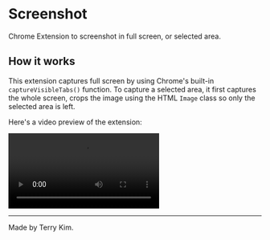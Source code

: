 # Screenshot

Chrome Extension to screenshot in full screen, or selected area.

## How it works

This extension captures full screen by using Chrome's built-in `captureVisibleTabs()` function. To capture a selected area, it first captures the whole screen, crops the image using the HTML `Image` class so only the selected area is left.

Here's a video preview of the extension:

![Preview](images/preview.mp4)

---

Made by Terry Kim.

